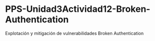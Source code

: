 # PPS-Unidad3Actividad12-Broken-Authentication
Explotación y mitigación de vulnerabilidades Broken Authentication 
